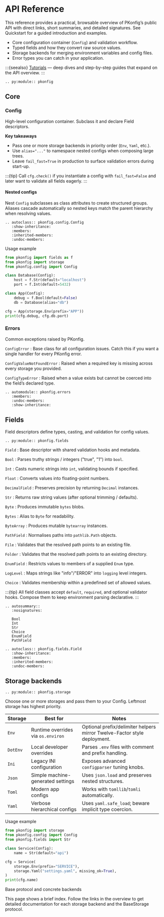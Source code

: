 
# API Reference

This reference provides a practical, browsable overview of PKonfig’s public API with direct links, short summaries, and detailed signatures. See Quickstart for a guided introduction and examples.

- Core configuration container (`Config`) and validation workflow.
- Typed fields and how they convert raw source values.
- Storage backends for merging environment variables and config files.
- Error types you can catch in your application.

:::{seealso}
[Tutorials](tutorials.md) — deep dives and step-by-step guides that expand on the API overview.
:::

```{eval-rst}
.. py:module:: pkonfig
```

## Core

### Config

High-level configuration container. Subclass it and declare Field descriptors.

**Key takeaways**
- Pass one or more storage backends in priority order (`Env`, `Yaml`, etc.).
- Use `alias="..."` to namespace nested configs when composing large trees.
- Leave `fail_fast=True` in production to surface validation errors during start-up.

:::{tip}
Call `cfg.check()` if you instantiate a config with `fail_fast=False` and later want to validate all fields eagerly.
:::

#### Nested configs

Nest `Config` subclasses as class attributes to create structured groups. Aliases cascade automatically so nested keys match the parent hierarchy when resolving values.

```{eval-rst}
.. autoclass:: pkonfig.config.Config
   :show-inheritance:
   :members:
   :inherited-members:
   :undoc-members:
```

Usage example

```python
from pkonfig import fields as f
from pkonfig import storage
from pkonfig.config import Config

class Database(Config):
    host = f.Str(default="localhost")
    port = f.Int(default=5432)

class App(Config):
    debug = f.Bool(default=False)
    db = Database(alias="db")

cfg = App(storage.Env(prefix="APP"))
print(cfg.debug, cfg.db.port)
```

### Errors

Common exceptions raised by PKonfig.

`ConfigError`
: Base class for all configuration issues. Catch this if you want a single handler for every PKonfig error.

`ConfigValueNotFoundError`
: Raised when a required key is missing across every storage you provided.

`ConfigTypeError`
: Raised when a value exists but cannot be coerced into the field’s declared type.

```{eval-rst}
.. automodule:: pkonfig.errors
   :members:
   :undoc-members:
   :show-inheritance:
```

## Fields

Field descriptors define types, casting, and validation for config values.

```{eval-rst}
.. py:module:: pkonfig.fields
```

`Field`
: Base descriptor with shared validation hooks and metadata.

`Bool`
: Parses truthy strings / integers ("true", "1") into `bool`.

`Int`
: Casts numeric strings into `int`, validating bounds if specified.

`Float`
: Converts values into floating-point numbers.

`DecimalField`
: Preserves precision by returning `Decimal` instances.

`Str`
: Returns raw string values (after optional trimming / defaults).

`Byte`
: Produces immutable `bytes` blobs.

`Bytes`
: Alias to `Byte` for readability.

`ByteArray`
: Produces mutable `bytearray` instances.

`PathField`
: Normalises paths into `pathlib.Path` objects.

`File`
: Validates that the resolved path points to an existing file.

`Folder`
: Validates that the resolved path points to an existing directory.

`EnumField`
: Restricts values to members of a supplied `Enum` type.

`LogLevel`
: Maps strings like "info"/"ERROR" into `logging` level integers.

`Choice`
: Validates membership within a predefined set of allowed values.

:::{tip}
All field classes accept `default`, `required`, and optional validator hooks. Compose them to keep environment parsing declarative.
:::

```{eval-rst}
.. autosummary::
   :nosignatures:

   Bool
   Int
   Str
   Choice
   EnumField
   PathField
```

```{eval-rst}
.. autoclass:: pkonfig.fields.Field
   :show-inheritance:
   :members:
   :inherited-members:
   :undoc-members:
```

## Storage backends

```{eval-rst}
.. py:module:: pkonfig.storage
```

Choose one or more storages and pass them to your Config. Leftmost storage has highest priority.

| Storage | Best for | Notes |
| --- | --- | --- |
| `Env` | Runtime overrides via `os.environ` | Optional prefix/delimiter helpers mirror Twelve-Factor style deployment. |
| `DotEnv` | Local developer overrides | Parses `.env` files with comment and prefix handling. |
| `Ini` | Legacy INI configuration | Exposes advanced `configparser` tuning knobs. |
| `Json` | Simple machine-generated settings | Uses `json.load` and preserves nested structures. |
| `Toml` | Modern app configs | Works with `tomllib`/`tomli` automatically. |
| `Yaml` | Verbose hierarchical configs | Uses `yaml.safe_load`; beware implicit type coercion. |

Usage example

```python
from pkonfig import storage
from pkonfig.config import Config
from pkonfig.fields import Str

class Service(Config):
    name = Str(default="api")

cfg = Service(
    storage.Env(prefix="SERVICE"),
    storage.Yaml("settings.yaml", missing_ok=True),
)
print(cfg.name)
```

Base protocol and concrete backends

This page shows a brief index. Follow the links in the overview to get detailed documentation for each storage backend and the BaseStorage protocol.
